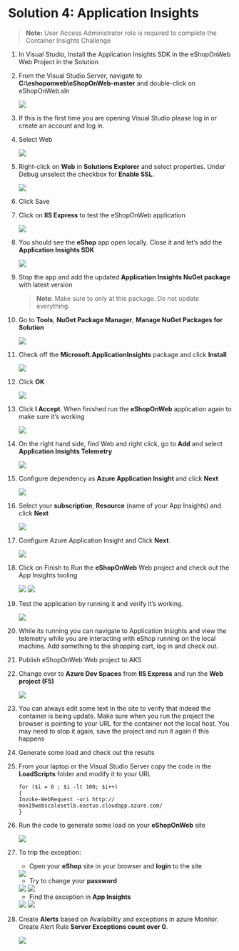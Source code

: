 # Solution 4: Application Insights 

   > **Note:** User Access Administrator role is required to complete the Container Insights Challenge

1. In Visual Studio, Install the Application Insights SDK in the eShopOnWeb Web Project in the Solution

2. From the Visual Studio Server, navigate to **C:\eshoponweb\eShopOnWeb-master** and double-click on eShopOnWeb.sln

    <img src="images/vs.jpg"/>

3. If this is the first time you are opening Visual Studio please log in or create an account and log in.

4. Select Web

    <img src="images/web1.jpg"/>

5. Right-click on **Web** in **Solutions Explorer** and select properties. Under Debug unselect the checkbox for **Enable SSL**.

    <img src="images/21.jpg"/>

6. Click Save

7. Click on **IIS Express** to test the eShopOnWeb application

    <img src="images/vs21.jpg"/>

8. You should see the **eShop** app open locally. Close it and let’s add the **Application Insights SDK**

    <img src="images/vs4.jpg"/>

9. Stop the app and add the updated **Application Insights NuGet package** with latest version

    > **Note**: Make sure to only at this package. Do not update everything.

10. Go to **Tools**, **NuGet Package Manager**, **Manage NuGet Packages for Solution**

    <img src="images/vs12.jpg"/>

11. Check off the **Microsoft.ApplicationInsights** package and click **Install**

    <img src="images/vs13.jpg"/>

12. Click **OK**

    <img src="images/vs131.jpg"/>

13. Click **I Accept**. When finished run the **eShopOnWeb** application again to make sure it’s working

    <img src="images/vs132.jpg"/>

14. On the right hand side, find Web and right click, go to **Add** and select **Application Insights Telemetry**

    <img src="images/vs5.jpg"/>

15. Configure dependency as **Azure Application Insight** and click **Next**

    <img src="images/vs61.jpg"/>

16. Select your **subscription**, **Resource** (name of your App Insights) and click **Next**

    <img src="images/vs71.jpg"/>

17. Configure Azure Application Insight and Click **Next**.

    <img src="images/vs81.jpg"/>

18. Click on Finish to Run the **eShopOnWeb** Web project and check out the App Insights tooling

    <img src="images/91.jpg"/>

    <img src="images/101.jpg"/>

19. Test the application by running it and verify it’s working.

    <img src="images/111.jpg"/>

20. While its running you can navigate to Application Insights and view the telemetry while you are interacting with eShop running on the local machine. Add something to the shopping cart, log in and check out.

21. Publish eShopOnWeb Web project to AKS

22. Change over to **Azure Dev Spaces** from **IIS Express** and run the **Web project (F5)**

    <img src="images/challenge3-step-7.jpg"/>

23. You can always edit some text in the site to verify that indeed the container is being update. Make sure when you run the project the browser is pointing to your URL for the container not the local host. You may need to stop it again, save the project and run it again if this happens

24. Generate some load and check out the results

25. From your laptop or the Visual Studio Server copy the code in the **LoadScripts** folder and modify it to your URL

    ```
    for ($i = 0 ; $i -lt 100; $i++)
    {
    Invoke-WebRequest -uri http:// mon19webscalesetlb.eastus.cloudapp.azure.com/
    }
    ```
26. Run the code to generate some load on your **eShopOnWeb** site

    <img src="images/vs16.jpg"/>

27. To trip the exception:

    * Open your **eShop** site in your browser and **login** to the site

    <img src="images/vs17.jpg"/>

    * Try to change your **password**

    <img src="images/vs18.jpg"/>

    <img src="images/vs19.jpg"/>

    * Find the exception in **App Insights**

    <img src="images/vs201.jpg"/>

    <img src="images/vs202.jpg"/>

28. Create **Alerts** based on Availability and exceptions in azure Monitor. Create Alert Rule **Server Exceptions count over 0**.

    <img src="images/vs22.jpg"/>

